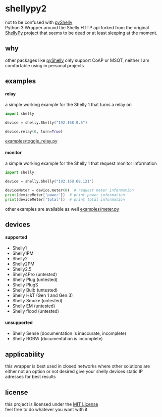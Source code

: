 # shellypy2
not to be confused with [pyShelly](https://github.com/StyraHem/pyShelly)  
Python 3 Wrapper around the Shelly HTTP api forked from the 
original [ShellyPy](https://pypi.org/project/ShellyPy/) project 
that seems to be dead or at least sleeping at the moment.


## why
other packages like [pyShelly](https://github.com/StyraHem/pyShelly) 
only support CoAP or MSQT, neither I am comfortable using in personal projects


## examples
#### relay
a simple working example for the Shelly 1 that turns a relay on

```python
import shelly

device = shelly.Shelly("192.168.0.5")

device.relay(0, turn=True)
```
[examples/toggle_relay.py](examples/toggle_relay.py)

#### monitor
a simple working example for the Shelly 1 that request monitor information

```python
import shelly

device = shelly.Shelly("192.168.68.121")

deviceMeter = device.meter(0)  # request meter information
print(deviceMeter['power'])  # print power information
print(deviceMeter['total'])  # print total information
```
other examples are available as well [examples/meter.py](examples/meter.py)

## devices
#### supported
- Shelly1
- Shelly1PM
- Shelly2
- Shelly2PM
- Shelly2.5
- Shelly4Pro (untested)
- Shelly Plug (untested)
- Shelly PlugS
- Shelly Bulb (untested)
- Shelly H&T (Gen 1 and Gen 3)
- Shelly Smoke (untested)
- Shelly EM (untested)
- Shelly flood (untested)

#### unsupported
- Shelly Sense (documentation is inaccurate, incomplete)
- Shelly RGBW (documentation is incomplete)

## applicability
this wrapper is best used in closed networks where other solutions are either 
not an option or not desired give your shelly devices static IP adresses for 
best results


## license
this project is licensed under the [MIT License](LICENSE)  
feel free to do whatever you want with it
